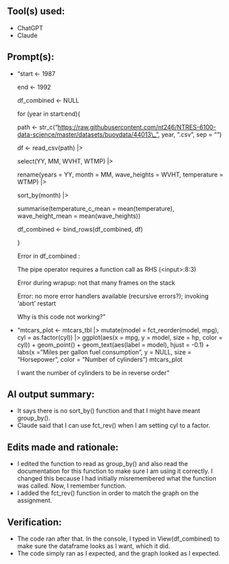 

## Tool(s) used:

- ChatGPT
- Claude

## Prompt(s):

- “start \<- 1987

  end \<- 1992

  df_combined \<- NULL

  for (year in start:end){

  path \<-
  str_c(“https://raw.githubusercontent.com/nt246/NTRES-6100-data-science/master/datasets/buoydata/44013\_”,
  year, “.csv”, sep = ““)

  df \<- read_csv(path) \|\>

  select(YY, MM, WVHT, WTMP) \|\>

  rename(years = YY, month = MM, wave_heights = WVHT, temperature =
  WTMP) \|\>

  sort_by(month) \|\>

  summarise(temperature_c_mean = mean(temperature), wave_height_mean =
  mean(wave_heights))

  df_combined \<- bind_rows(df_combined, df)

  }

  Error in df_combined :

  The pipe operator requires a function call as RHS (\<input\>:8:3)

  Error during wrapup: not that many frames on the stack

  Error: no more error handlers available (recursive errors?); invoking
  ‘abort’ restart  
    
  Why is this code not working?”

- “mtcars_plot \<- mtcars_tbl \|\> mutate(model = fct_reorder(model,
  mpg), cyl = as.factor(cyl)) \|\> ggplot(aes(x = mpg, y = model, size =
  hp, color = cyl)) + geom_point() + geom_text(aes(label = model), hjust
  = -0.1) + labs(x =”Miles per gallon fuel consumption”, y = NULL, size
  = “Horsepower”, color = “Number of cylinders”) mtcars_plot

  I want the number of cylinders to be in reverse order”

## AI output summary:

- It says there is no sort_by() function and that I might have meant
  group_by().
- Claude said that I can use fct_rev() when I am setting cyl to a
  factor.

## Edits made and rationale:

- I edited the function to read as group_by() and also read the
  documentation for this function to make sure I am using it correctly.
  I changed this because I had initially misremembered what the function
  was called. Now, I remember function.
- I added the fct_rev() function in order to match the graph on the
  assignment.

## Verification:

- The code ran after that. In the console, I typed in View(df_combined)
  to make sure the dataframe looks as I want, which it did.
- The code simply ran as I expected, and the graph looked as I expected.
